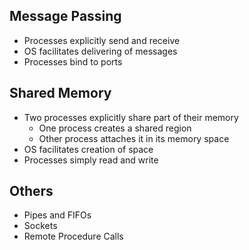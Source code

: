 ## Message Passing
- Processes explicitly send and receive
- OS facilitates delivering of messages
- Processes bind to ports

## Shared Memory
- Two processes explicitly share part of their memory
	- One process creates a shared region
	- Other process attaches it in its memory space
- OS facilitates creation of space
- Processes simply read and write

## Others
- Pipes and FIFOs
- Sockets
- Remote Procedure Calls